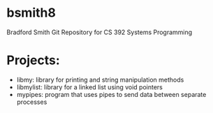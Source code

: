 bsmith8
=======
Bradford Smith
Git Repository for CS 392 Systems Programming

Projects:
=========
- libmy: library for printing and string manipulation methods
- libmylist: library for a linked list using void pointers
- mypipes: program that uses pipes to send data between separate processes
